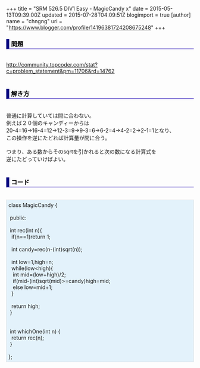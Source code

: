 +++
title = "SRM 526.5 DIV1 Easy - MagicCandy x"
date = 2015-05-13T09:39:00Z
updated = 2015-07-28T04:09:51Z
blogimport = true 
[author]
	name = "chngng"
	uri = "https://www.blogger.com/profile/14196381724208675248"
+++

<div dir="ltr" style="text-align: left;" trbidi="on"><h3 style="border-bottom: 2px solid slateblue; border-left: 8px solid navy; color: black; padding: 0px 0px 1px 5px;">問題 <br /></h3><br /><a href="http://community.topcoder.com/stat?c=problem_statement&amp;pm=11706&amp;rd=14762" target="_blank">http://community.topcoder.com/stat?c=problem_statement&amp;pm=11706&amp;rd=14762</a><br /><br /><h3 style="border-bottom: 2px solid slateblue; border-left: 8px solid navy; color: black; padding: 0px 0px 1px 5px;">解き方 </h3><br />普通に計算していては間に合わない。<br />例えば２０個のキャンディーからは<br />20-4=16→16-4=12→12-3=9→9-3=6→6-2=4→4-2=2→2-1=1となり、<br />この操作を逆にたどれば計算量が間に合う。<br /><br />つまり、ある数からそのsqrtを引かれると次の数になる計算式を<br />逆にたどっていけばよい。<br /><br /><h3 style="border-bottom: 2px solid slateblue; border-left: 8px solid navy; color: black; padding: 0px 0px 1px 5px;">コード </h3><br /><div style="background-color: #e3f2fb; border: 1px dotted #CCCCCC; padding: 5px;">class MagicCandy {<br /><br /><span class="Apple-tab-span" style="white-space: pre;"> </span>public:<br /><br /><span class="Apple-tab-span" style="white-space: pre;"> </span>int rec(int n){<br /><span class="Apple-tab-span" style="white-space: pre;">  </span>if(n==1)return 1;<br /><br /><span class="Apple-tab-span" style="white-space: pre;">  </span>int candy=rec(n-(int)sqrt(n));<br /><br /><span class="Apple-tab-span" style="white-space: pre;">  </span>int low=1,high=n;<br /><span class="Apple-tab-span" style="white-space: pre;">  </span>while(low&lt;high){<br /><span class="Apple-tab-span" style="white-space: pre;">   </span>int mid=(low+high)/2;<br /><span class="Apple-tab-span" style="white-space: pre;">   </span>if(mid-(int)sqrt(mid)&gt;=candy)high=mid;<br /><span class="Apple-tab-span" style="white-space: pre;">   </span>else low=mid+1;<br /><span class="Apple-tab-span" style="white-space: pre;">  </span>}<br /><br /><span class="Apple-tab-span" style="white-space: pre;">  </span>return high;<br /><span class="Apple-tab-span" style="white-space: pre;"> </span>}<br /><br /><br /><span class="Apple-tab-span" style="white-space: pre;"> </span>int whichOne(int n) {<br /><span class="Apple-tab-span" style="white-space: pre;">  </span>return rec(n);<br /><span class="Apple-tab-span" style="white-space: pre;"> </span>}<br /><br />};</div></div>
